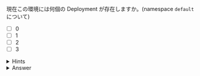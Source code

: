 現在この環境には何個の Deployment が存在しますか。(namespace `default` について)

- [ ] 0
- [ ] 1
- [ ] 2
- [ ] 3

<details>
  <summary>Hints</summary>

`kubectl get deployments` コマンドを使用します。  
短縮名を使用して `kubectl get deploy` と書くこともできます。

</details>

<details>
  <summary>Answer</summary>

0

</details>
